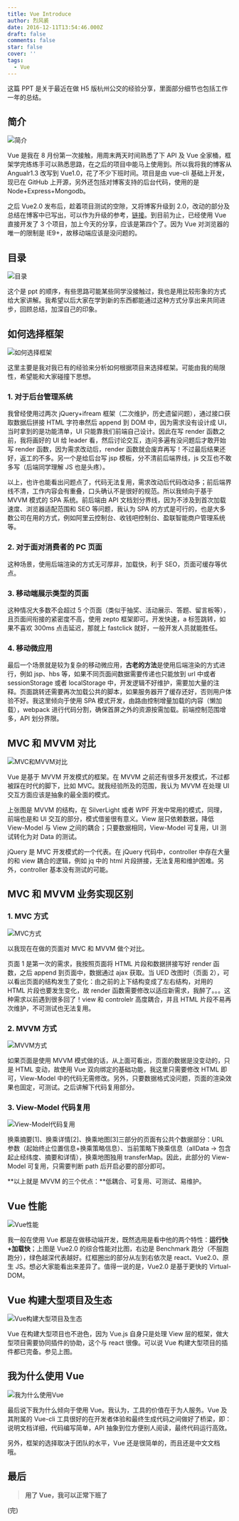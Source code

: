 ```yaml
---
title: Vue Introduce
author: 烈风裘
date: 2016-12-11T13:54:46.000Z
draft: false
comments: false
star: false
cover: ''
tags: 
  - Vue
---
```


这篇 PPT 是关于最近在做 H5 版杭州公交的经验分享，里面部分细节也包括工作一年的总结。

## 简介

![简介](http://xiangsongtao.com/uploads/1481464550000.jpeg)

Vue 是我在 8 月份第一次接触，用周末两天时间熟悉了下 API 及 Vue 全家桶，框架学完练练手可以熟悉思路，在之后的项目中能马上使用到。所以我将我的博客从 Angualr1.3 改写到 Vue1.0，花了不少下班时间。项目是由 vue-cli 基础上开发，现已在 GitHub 上开源，另外还包括对博客支持的后台代码，使用的是 Node+Express+Mongodb。

之后 Vue2.0 发布后，趁着项目测试的空隙，又将博客升级到 2.0，改动的部分及总结在博客中已写出，可以作为升级的参考，[链接](http://xiangsongtao.com/article/5846277f089b4c33d4ec79a9)。到目前为止，已经使用 Vue 直接开发了 3 个项目，加上今天的分享，应该是第四个了。因为 Vue 对浏览器的唯一的限制是 IE9+，故移动端应该是没问题的。

## 目录

![目录](http://xiangsongtao.com/uploads/1481464684000.jpeg)

这个是 ppt 的顺序，有些思路可能某些同学没接触过，我也是用比较形象的方式给大家讲解。我希望以后大家在学到新的东西都能通过这种方式分享出来共同进步，回顾总结，加深自己的印象。

## 如何选择框架

![如何选择框架](http://xiangsongtao.com/uploads/1481464705000.jpeg)

这里主要是我对我已有的经验来分析如何根据项目来选择框架。可能由我的局限性，希望能和大家碰撞下思想。

### 1. 对于后台管理系统

我曾经使用过两次 jQuery+ifream 框架（二次维护，历史遗留问题），通过接口获取数据后拼接 HTML 字符串然后 append 到 DOM 中，因为需求没有设计成 UI，当时拿到的是功能清单，UI 只能靠我们前端自己设计。因此在写 render 函数之前，我将画好的 UI 给 leader 看，然后讨论交互，连问多遍有没问题后才敢开始写 render 函数，因为需求改动后，render 函数就会废弃再写！不过最后结果还好，返工的不多。另一个是给后台写 jsp 模板，分不清前后端界线，js 交互也不敢多写（后端同学理解 JS 也是头疼）。

以上，也许也能看出问题点了，代码无法复用，需求改动后代码改动多；前后端界线不清，工作内容会有重叠，口头确认不是很好的规范。所以我倾向于基于 MVVM 模式的 SPA 系统。前后端由 API 文档划分界线，因为不涉及到首次加载速度、浏览器适配范围和 SEO 等问题，我认为 SPA 的方式是可行的，也是大多数公司在用的方式，例如阿里云控制台、收钱吧控制台、盈联智能商户管理系统等。

### 2. 对于面对消费者的 PC 页面

这种场景，使用后端渲染的方式无可厚非，加载快，利于 SEO，页面可缓存等优点。

### 3. 移动端展示类型的页面

这种情况大多数不会超过 5 个页面（类似于抽奖、活动展示、答题、留言板等），且页面间衔接的紧密度不高，使用 zepto 框架即可。开发快速，a 标签跳转，如果不喜欢 300ms 点击延迟，那就上 fastclick 就好，一般开发人员就能胜任。

### 4. 移动微应用

最后一个场景就是较为复杂的移动微应用，**古老的方法**是使用后端渲染的方式进行，例如 jsp、hbs 等，如果不同页面间数据需要传递也只能放到 url 中或者 sessionStorage 或者 localStorage 中，开发逻辑不好维护，需要加大量的注释。页面跳转还需要再次加载公共的脚本，如果服务器开了缓存还好，否则用户体验不好。我这里倾向于使用 SPA 模式开发，由路由控制增量加载的内容（懒加载），webpack 进行代码分割，确保首屏之外的资源按需加载。前端控制范围增多，API 划分界限。

## MVC 和 MVVM 对比

![MVC和MVVM对比](http://xiangsongtao.com/uploads/1481464740000.jpeg)

Vue 是基于 MVVM 开发模式的框架。在 MVVM 之前还有很多开发模式，不过都被踩在时代的脚下，比如 MVC。就我经验所及的范围，我认为 MVVM 在处理 UI 交互方面应该是抽象的最全面的模式。

上张图是 MVVM 的结构，在 SilverLight 或者 WPF 开发中常用的模式，同理，前端也是和 UI 交互的部分，模式借鉴很有意义。View 层只依赖数据，降低 View-Model 与 View 之间的耦合；只要数据相同，View-Model 可复用，UI 测试转化为对 Data 的测试。

jQuery 是 MVC 开发模式的一个代表。在 jQuery 代码中，controller 中存在大量的和 view 耦合的逻辑，例如 jq 中的 html 片段拼接，无法复用和维护困难。另外，controller 基本没有测试的可能。

## MVC 和 MVVM 业务实现区别

### 1. MVC 方式

![MVC方式](http://xiangsongtao.com/uploads/1481464793000.jpeg)

以我现在在做的页面对 MVC 和 MVVM 做个对比。

页面 1 是第一次的需求，我按照页面将 HTML 片段和数据拼接写好 render 函数，之后 append 到页面中，数据通过 ajax 获取。当 UED 改图时（页面 2），可以看出页面的结构发生了变化：由之前的上下结构变成了左右结构，对用的 HTML 片段也要发生变化，故 render 函数需要修改以适应新需求，我醉了。。。这种需求以前遇到很多回了！view 和 controlelr 高度耦合，并且 HTML 片段不易再次维护，不可测试也无法复用。

### 2. MVVM 方式

![MVVM方式](http://xiangsongtao.com/uploads/1481464827000.jpeg)

如果页面是使用 MVVM 模式做的话，从上面可看出，页面的数据是没变动的，只是 HTML 变动，故使用 Vue 双向绑定的基础功能，我这里只需要修改 HTML 即可，View-Model 中的代码无需修改。另外，只要数据格式没问题，页面的渲染效果也固定，可测试。之后讲解下代码复用部分。

### 3. View-Model 代码复用

![View-Model代码复用](http://xiangsongtao.com/uploads/1481464853000.jpeg)

换乘摘要[1]、换乘详情[2]、换乘地图[3]三部分的页面有公共个数据部分：URL 参数（起始终止位置信息+换乘策略信息）、当前策略下换乘信息（allData -> 包含起止经纬度、摘要和详情），换乘地图独用 transferMap。因此，此部分的 View-Model 可复用，只需要判断 path 后开启必要的部分即可。

**以上就是 MVVM 的三个优点：**低耦合、可复用、可测试、易维护。

## Vue 性能

![Vue性能](http://xiangsongtao.com/uploads/1481464887000.jpeg)

我一般在使用 Vue 都是在做移动端开发，既然选用是看中他的两个特性：**运行快+加载快**；上图是 Vue2.0 的综合性能对比图，右边是 Benchmark 跑分（不服跑跑分），绿色越深代表越好。红框圈出的部分从左到右依次是 react、Vue2.0、原生 JS。想必大家能看出来差异了。值得一说的是，Vue2.0 是基于更快的 Virtual-DOM。

## Vue 构建大型项目及生态

![Vue构建大型项目及生态](http://xiangsongtao.com/uploads/1481464916000.jpeg)

Vue 在构建大型项目也不逊色，因为 Vue.js 自身只是处理 View 层的框架，做大型项目需要协同插件的协助，这个与 react 很像。可以说 Vue 构建大型项目的插件都已完备。参见上图。

## 我为什么使用 Vue

![我为什么使用Vue](http://xiangsongtao.com/uploads/1481464940000.jpeg)

最后说下我为什么倾向于使用 Vue。我认为，工具的价值在于为人服务。Vue 及其附属的 Vue-cli 工具很好的在开发者体验和最终生成代码之间做好了桥梁，即：说明文档详细，代码编写简单，API 抽象到位方便别人阅读，最终代码运行高效。

另外，框架的选择取决于团队的水平，Vue 还是很简单的，而且还是中文文档哦。

## 最后

> **用了 Vue，我可以正常下班了**

(完)
